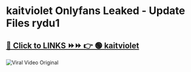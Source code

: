 
 # kaitviolet Onlyfans Leaked - Update Files rydu1

## <h2><a href="https://clipsfans.com/kaitviolet&ref=git">🔗 Click to LINKS ⏩⏩ 👉 🟢 kaitviolet </a></h2>

<a href="https://clipsfans.com/kaitviolet&ref=git" rel="nofollow" data-target="animated-image.originalLink"><img src="https://i.ibb.co.com/xMMVF88/686577567.gif" alt="Viral Video Original" style="max-width: 100%; display: inline-block;" data-target="animated-image.originalImage"></a>

